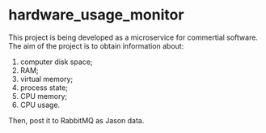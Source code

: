 # hardware_usage_monitor
This project is being developed as a microservice for commertial software. 
The aim of the project is to obtain information about:
  1) computer disk space;
  2) RAM;
  3) virtual memory;
  4) process state;
  5) CPU memory;
  6) CPU usage.
  
Then, post it to RabbitMQ as Jason data.
